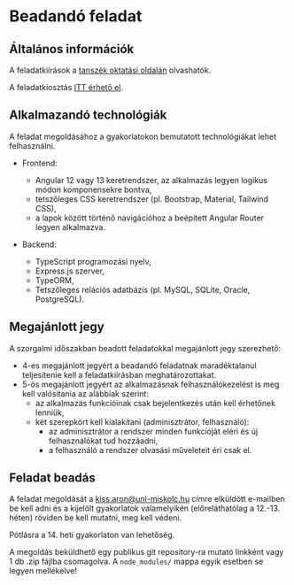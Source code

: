 # Beadandó feladat

## Általános információk

A feladatkiírások a [tanszék oktatási oldalán](http://ait2.iit.uni-miskolc.hu/oktatas/doku.php?id=tanszek:oktatas:informatikai_rendszerek_epitese:feleves_feladat#feladatok) olvashatók.

A feladatkiosztás [ITT érhető el](assignment-list.md).

## Alkalmazandó technológiák
A feladat megoldásához a gyakorlatokon bemutatott technológiákat lehet felhasználni.

- Frontend:
  - Angular 12 vagy 13 keretrendszer, az alkalmazás legyen logikus módon komponensekre bontva,
  - tetszőleges CSS keretrendszer (pl. Bootstrap, Material, Tailwind CSS),
  - a lapok között történő navigációhoz a beépített Angular Router legyen alkalmazva.

- Backend:
  - TypeScript programozási nyelv,
  - Express.js szerver,
  - TypeORM,
  - Tetszőleges relációs adatbázis (pl. MySQL, SQLite, Oracle, PostgreSQL).

## Megajánlott jegy
A szorgalmi időszakban beadott feladatokkal megajánlott jegy szerezhető:

- 4-es megajánlott jegyért a beadandó feladatnak maradéktalanul teljesítenie kell a feladatkiírásban meghatározottakat.
- 5-ös megajánlott jegyért az alkalmazásnak felhasználókezelést is meg kell valósítania az alábbiak szerint:
  - az alkalmazás funkcióinak csak bejelentkezés után kell érhetőnek lenniük,
  - két szerepkört kell kialakítani (adminisztrátor, felhasználó):
    - az adminisztrátor a rendszer minden funkcióját eléri és új felhasználókat tud hozzáadni,
    - a felhasználó a rendszer olvasási műveleteit éri csak el.

## Feladat beadás
A feladat megoldását a <kiss.aron@uni-miskolc.hu> címre elküldött e-mailben be kell adni és a kijelölt gyakorlatok valamelyikén (előreláthatólag a 12.-13. héten) röviden be kell mutatni, meg kell védeni. 

Pótlásra a 14. heti gyakorlaton van lehetőség.

A megoldás beküldhető egy publikus git repository-ra mutató linkként vagy 1 db .zip fájlba csomagolva. A ``node_modules/`` mappa egyik esetben se legyen mellékelve!